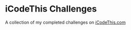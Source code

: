 # iCodeThis Challenges

A collection of my completed challenges on [iCodeThis.com](https://icodethis.com/Vellbear)
